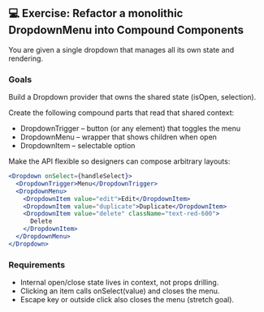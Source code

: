 ## 💻 Exercise: Refactor a monolithic DropdownMenu into Compound Components

You are given a single dropdown that manages all its own state and rendering.

### Goals

Build a Dropdown provider that owns the shared state (isOpen, selection).

Create the following compound parts that read that shared context:

- DropdownTrigger – button (or any element) that toggles the menu
- DropdownMenu – wrapper that shows children when open
- DropdownItem – selectable option

Make the API flexible so designers can compose arbitrary layouts:

```jsx
<Dropdown onSelect={handleSelect}>
  <DropdownTrigger>Menu</DropdownTrigger>
  <DropdownMenu>
    <DropdownItem value="edit">Edit</DropdownItem>
    <DropdownItem value="duplicate">Duplicate</DropdownItem>
    <DropdownItem value="delete" className="text-red-600">
      Delete
    </DropdownItem>
  </DropdownMenu>
</Dropdown>
```

### Requirements

- Internal open/close state lives in context, not props drilling.
- Clicking an item calls onSelect(value) and closes the menu.
- Escape key or outside click also closes the menu (stretch goal).
